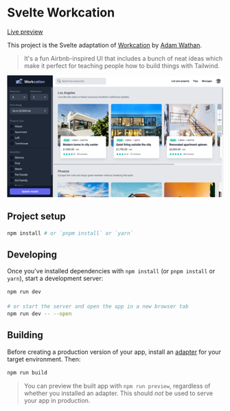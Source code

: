# Svelte Workcation

[Live preview](https://svelte-workcation.vercel.app/)

This project is the Svelte adaptation of [Workcation](https://github.com/adamwathan/workcation) by [Adam Wathan](https://github.com/adamwathan).

> It's a fun Airbnb-inspired UI that includes a bunch of neat ideas which make it perfect for teaching people how to build things with Tailwind.

![](/static/workcation-screenshot.png)


## Project setup
```bash
npm install # or `pnpm install` or `yarn`
```

## Developing

Once you've installed dependencies with `npm install` (or `pnpm install` or `yarn`), start a development server:

```bash
npm run dev

# or start the server and open the app in a new browser tab
npm run dev -- --open
```

## Building

Before creating a production version of your app, install an [adapter](https://kit.svelte.dev/docs#adapters) for your target environment. Then:

```bash
npm run build
```

> You can preview the built app with `npm run preview`, regardless of whether you installed an adapter. This should _not_ be used to serve your app in production.
